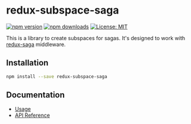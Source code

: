 # redux-subspace-saga

[![npm version](https://img.shields.io/npm/v/redux-subspace-saga.svg?style=flat-square)](https://www.npmjs.com/package/redux-subspace-saga)
[![npm downloads](https://img.shields.io/npm/dm/redux-subspace-saga.svg?style=flat-square)](https://www.npmjs.com/package/redux-subspace-saga)
[![License: MIT](https://img.shields.io/npm/l/redux-subspace-saga.svg?style=flat-square)](LICENSE.md)

This is a library to create subspaces for sagas. It's designed to work with [redux-saga](https://redux-saga.js.org) middleware.

## Installation

```sh
npm install --save redux-subspace-saga
```

## Documentation

* [Usage](/packages/redux-subspace-saga/docs/Usage.md)
* [API Reference](/packages/redux-subspace-saga/docs/api/README.md)
